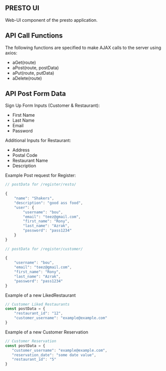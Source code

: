 PRESTO UI
--

Web-UI component of the presto application.


API Call Functions
--

The following functions are specified to make AJAX calls to the server
using axios:

- aGet(route)
- aPost(route, postData)
- aPut(route, putData)
- aDelete(route)

API Post Form Data
--

Sign Up Form Inputs (Customer & Restaurant):

- First Name
- Last Name
- Email
- Password

Additional Inputs for Restaurant:

- Address
- Postal Code
- Restaurant Name
- Description

Example Post request for Register:

``` javascript
// postData for /register/resto/
 
{
    "name": "Shakers",
    "description": "good ass food",
    "user": {
        "username": "bou",
        "email": "teez@gmail.com",
        "first_name": "Rony",
        "last_name": "Azrak",
        "password": "pass1234"
    }
}
  
// postData for /register/customer/
 
{
    "username": "bou",
    "email": "teez@gmail.com",
    "first_name": "Rony",
    "last_name": "Azrak",
    "password": "pass1234"
}

```
 
Example of a new LikedRestaurant
``` javascript
// Customer Liked Restaurants
const postData = {
    "restaurant_id": "12",
    "customer_username": "example@example.com"
}
```
 
Example of a new Customer Reservation
``` javascript
// Customer Reservation
const postData = {
   "customer_username": "example@example.com",
   "reservation_date": "some date value",
   "restaurant_id": "5"
}

```